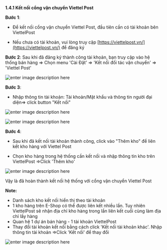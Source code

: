 **1.4.1 Kết nối cổng vận chuyển Viettel Post**

**Bước 1**: 
- Để kết nối cổng vận chuyển Viettel Post, đầu tiên cần có tài khoản bên ViettelPost

- Nếu chưa có tài khoản, vui lòng truy cập  [https://viettelpost.vn/](https://viettelpost.vn/)  để đăng ký

**Bước 2**: Sau khi đã đăng ký thành công tài khoản, bạn truy cập vào hệ thống bán hàng => Chọn menu 'Cài Đặt' => 'Kết nối  đối tác vận chuyển' => 'Viettel Post'


![enter image description here](https://static8.muarecdn.com/original/muare/images/2021/08/31/6070015_screenshot-11.png)


**Bước 3**:
- Nhập thông tin tài khoản: Tài khoản/Mật khẩu và thông tin người đại diện=> click button "Kết nối"  

![enter image description here](https://static8.muarecdn.com/original/muare/images/2021/08/31/6070027_screenshot-12.png)

![enter image description here](https://static8.muarecdn.com/original/muare/images/2021/08/31/6070029_screenshot-13.png)

**Bước 4**: 
- Sau khi đã kết nối tài khoản thành công, click vào "Thêm kho" để liên kết kho hàng với Viettel Post

- Chọn kho hàng trong hệ thống cần kết nối và nhập thông tin kho trên ViettelPost =>Click 'Thêm kho'

![enter image description here](https://static8.muarecdn.com/original/muare/images/2021/08/31/6070035_screenshot-14.png)

 Vậy là đã hoàn thành kết nối hệ thống với cổng vận chuyển Viettel Post

**Note:**

-  Danh sách kho kết nối hiển thị theo tài khoản
-  1 kho hàng trên E-Shop có thể được liên kết nhiều lần. Tuy nhiên ViettelPost sẽ nhận địa chỉ kho hàng trong lần liên kết cuối cùng làm địa chỉ lấy hàng
-  Quan hệ 1 dự án bán hàng - 1 tài khoản ViettelPost
-  Thay đổi tài khoản kết nối bằng cách click 'Kết nối tài khoản khác'. Nhập thông tin tài khoản =>Click 'Kết nối' để thay đổi

![enter image description here](https://static8.muarecdn.com/original/muare/images/2021/08/31/6070098_screenshot-15.png)
